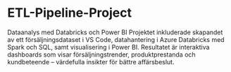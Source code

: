 # ETL-Pipeline-Project
Dataanalys med Databricks och Power BI Projektet inkluderade skapandet av ett försäljningsdataset i VS Code, datahantering i Azure Databricks med Spark och SQL, samt visualisering i Power BI. Resultatet är interaktiva dashboards som visar försäljningstrender, produktprestanda och kundbeteende – värdefulla insikter för bättre affärsbeslut.
